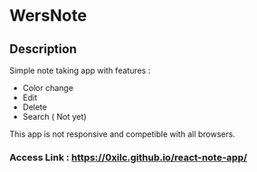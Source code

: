 # WersNote

## Description
Simple note taking app with features :
  - Color change
  - Edit
  - Delete
  - Search ( Not yet)

This app is not responsive and competible with all browsers.

### Access Link : https://0xilc.github.io/react-note-app/
